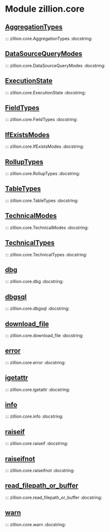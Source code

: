 [//]: # (This is an auto-generated file. Do not edit)
# Module zillion.core


## [AggregationTypes](https://github.com/totalhack/zillion/blob/master/zillion/core.py#L142-L151)

::: zillion.core.AggregationTypes
    :docstring:
    


## [DataSourceQueryModes](https://github.com/totalhack/zillion/blob/master/zillion/core.py#L196-L200)

::: zillion.core.DataSourceQueryModes
    :docstring:
    


## [ExecutionState](https://github.com/totalhack/zillion/blob/master/zillion/core.py#L203-L208)

::: zillion.core.ExecutionState
    :docstring:
    


## [FieldTypes](https://github.com/totalhack/zillion/blob/master/zillion/core.py#L128-L132)

::: zillion.core.FieldTypes
    :docstring:
    


## [IfExistsModes](https://github.com/totalhack/zillion/blob/master/zillion/core.py#L211-L221)

::: zillion.core.IfExistsModes
    :docstring:
    


## [RollupTypes](https://github.com/totalhack/zillion/blob/master/zillion/core.py#L189-L193)

::: zillion.core.RollupTypes
    :docstring:
    


## [TableTypes](https://github.com/totalhack/zillion/blob/master/zillion/core.py#L135-L139)

::: zillion.core.TableTypes
    :docstring:
    


## [TechnicalModes](https://github.com/totalhack/zillion/blob/master/zillion/core.py#L174-L186)

::: zillion.core.TechnicalModes
    :docstring:
    


## [TechnicalTypes](https://github.com/totalhack/zillion/blob/master/zillion/core.py#L154-L171)

::: zillion.core.TechnicalTypes
    :docstring:
    


## [dbg](https://github.com/totalhack/zillion/blob/master/zillion/core.py#L41-L45)

::: zillion.core.dbg
    :docstring:


## [dbgsql](https://github.com/totalhack/zillion/blob/master/zillion/core.py#L48-L52)

::: zillion.core.dbgsql
    :docstring:


## [download_file](https://github.com/totalhack/zillion/blob/master/zillion/core.py#L262-L272)

::: zillion.core.download_file
    :docstring:


## [error](https://github.com/totalhack/zillion/blob/master/zillion/core.py#L69-L73)

::: zillion.core.error
    :docstring:


## [igetattr](https://github.com/totalhack/zillion/blob/master/zillion/core.py#L236-L243)

::: zillion.core.igetattr
    :docstring:


## [info](https://github.com/totalhack/zillion/blob/master/zillion/core.py#L55-L59)

::: zillion.core.info
    :docstring:


## [raiseif](https://github.com/totalhack/zillion/blob/master/zillion/core.py#L224-L227)

::: zillion.core.raiseif
    :docstring:


## [raiseifnot](https://github.com/totalhack/zillion/blob/master/zillion/core.py#L230-L233)

::: zillion.core.raiseifnot
    :docstring:


## [read_filepath_or_buffer](https://github.com/totalhack/zillion/blob/master/zillion/core.py#L246-L259)

::: zillion.core.read_filepath_or_buffer
    :docstring:


## [warn](https://github.com/totalhack/zillion/blob/master/zillion/core.py#L62-L66)

::: zillion.core.warn
    :docstring:

